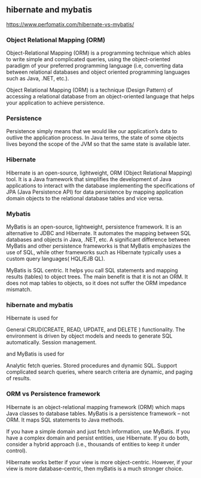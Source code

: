 ## hibernate and mybatis
https://www.perfomatix.com/hibernate-vs-mybatis/

### Object Relational Mapping (ORM) 
Object-Relational Mapping (ORM) is a programming technique which ables to write simple and complicated queries, using the object-oriented paradigm of your preferred programming language (i.e, converting data between relational databases and object oriented programming languages such as Java, .NET, etc.).

Object Relational Mapping (ORM) is a technique (Design Pattern) of accessing a relational database from an object-oriented language that helps your application to achieve persistence.

### Persistence
Persistence simply means that we would like our application’s data to outlive the application process. In Java terms, the state of some objects lives beyond the scope of the JVM so that the same state is available later.

### Hibernate
Hibernate is an open-source, lightweight, ORM (Object Relational Mapping) tool. It is a Java framework that simplifies the development of Java applications to interact with the database implementing the specifications of JPA (Java Persistence API) for data persistence by mapping application domain objects to the relational database tables and vice versa.

### Mybatis
MyBatis is an open-source, lightweight, persistence framework. It is an alternative to JDBC and Hibernate. It automates the mapping between SQL databases and objects in Java, .NET, etc. A significant difference between MyBatis and other persistence frameworks is that MyBatis emphasizes the use of SQL, while other frameworks such as Hibernate typically uses a custom query languages( HQL/EJB QL). 

MyBatis is SQL centric. It helps you call SQL statements and mapping results (tables) to object trees. The main benefit is that it is not an ORM. It does not map tables to objects, so it does not suffer the ORM impedance mismatch.

### hibernate and mybatis
Hibernate is used for

General CRUD(CREATE, READ, UPDATE, and DELETE ) functionality.
The environment is driven by object models and needs to generate SQL automatically.
Session management.

and MyBatis is used for

Analytic fetch queries.
Stored procedures and dynamic SQL.
Support complicated search queries, where search criteria are dynamic, and paging of results.

### ORM vs Persistence framework
Hibernate is an object-relational mapping framework (ORM) which maps Java classes to database tables. MyBatis is a persistence framework – not ORM. It maps SQL statements to Java methods.

If you have a simple domain and just fetch information, use MyBatis. If you have a complex domain and persist entities, use Hibernate. If you do both, consider a hybrid approach (i.e., thousands of entities to keep it under control). 

Hibernate works better if your view is more object-centric. However, if your view is more database-centric, then myBatis is a much stronger choice.